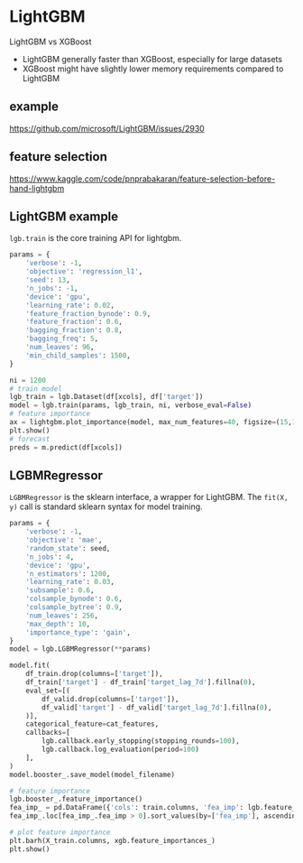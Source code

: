 # LightGBM

LightGBM vs XGBoost
- LightGBM generally faster than XGBoost, especially for large datasets
- XGBoost might have slightly lower memory requirements compared to LightGBM

## example
https://github.com/microsoft/LightGBM/issues/2930

## feature selection
https://www.kaggle.com/code/pnprabakaran/feature-selection-before-hand-lightgbm

## LightGBM example
`lgb.train` is the core training API for lightgbm.
```py
params = {
    'verbose': -1, 
    'objective': 'regression_l1', 
    'seed': 13, 
    'n_jobs': -1, 
    'device': 'gpu',            
    'learning_rate': 0.02, 
    'feature_fraction_bynode': 0.9,     
    'feature_fraction': 0.6, 
    'bagging_fraction': 0.8, 
    'bagging_freq': 5, 
    'num_leaves': 96, 
    'min_child_samples': 1500,
}

ni = 1200
# train model
lgb_train = lgb.Dataset(df[xcols], df['target'])
model = lgb.train(params, lgb_train, ni, verbose_eval=False)
# feature importance
ax = lightgbm.plot_importance(model, max_num_features=40, figsize=(15,15))
plt.show()
# forecast
preds = m.predict(df[xcols])
```

## LGBMRegressor
`LGBMRegressor` is the sklearn interface, a wrapper for LightGBM. 
The `fit(X, y)` call is standard sklearn syntax for model training.
```py
params = {
    'verbose': -1,
    'objective': 'mae',
    'random_state': seed,
    'n_jobs': 4,
    'device': 'gpu',       
    'n_estimators': 1200,
    'learning_rate': 0.03,    
    'subsample': 0.6,
    'colsample_bynode': 0.6,
    'colsample_bytree': 0.9,
    'num_leaves': 256,
    'max_depth': 10,           
    'importance_type': 'gain',
}
model = lgb.LGBMRegressor(**params)

model.fit(
    df_train.drop(columns=['target']), 
    df_train['target'] - df_train['target_lag_7d'].fillna(0),
    eval_set=[(
        df_valid.drop(columns=['target']), 
        df_valid['target'] - df_valid['target_lag_7d'].fillna(0),
    )],
    categorical_feature=cat_features,
    callbacks=[
        lgb.callback.early_stopping(stopping_rounds=100),
        lgb.callback.log_evaluation(period=100)
    ],
)
model.booster_.save_model(model_filename)

# feature importance
lgb.booster_.feature_importance()
fea_imp_ = pd.DataFrame({'cols': train.columns, 'fea_imp': lgb.feature_importances_})
fea_imp_.loc[fea_imp_.fea_imp > 0].sort_values(by=['fea_imp'], ascending=False)

# plot feature importance
plt.barh(X_train.columns, xgb.feature_importances_)
plt.show()
```
